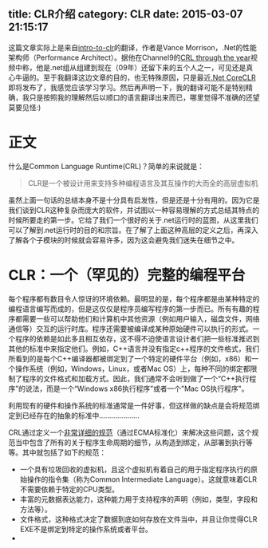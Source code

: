 title: CLR介绍
category: CLR
date: 2015-03-07 21:15:17
---

这篇文章实际上是来自[intro-to-clr](https://github.com/dotnet/coreclr/blob/master/Documentation/intro-to-clr.md)的翻译，作者是Vance Morrison，.Net的性能架构师（Performance Architect）。据他在Channel9的[CRL through the year](http://channel9.msdn.com/Shows/Going+Deep/Vance-Morrison-CLR-Through-the-Years)视频中称，他是.net组从组建到现在（09年）还留下来的五个人之一，可见还是真心牛逼的。至于我翻译这边文章的目的，也无特殊原因，只是最近[.Net CoreCLR](https://github.com/dotnet/coreclr)即将发布了，我感觉应该学习学习。然后再声明一下，我的翻译可能不是特别精确，我只是按照我的理解然后以顺口的语言翻译出来而已，哪里觉得不准确的还望莫要见怪:)  

正文
=================

什么是Common Language Runtime(CRL)？简单的来说就是：
> CLR是一个被设计用来支持多种编程语言及其互操作的大而全的高层虚拟机  

虽然上面一句话的总结本身不是十分具有启发性，但是还是十分有用的。因为它是我们谈到CLR这种复杂而庞大的软件，并试图以一种容易理解的方式总结其特点的时候所要走的第一步。它给了我们一个很好的关于.net运行时的蓝图，从这里我们可以了解到.net运行时的目的和宗旨。在了解了上面这种高层的定义之后，再深入了解各个子模块的时候就会容易许多，因为这会避免我们迷失在细节之中。  

CLR：一个（罕见的）完整的编程平台
=========
每个程序都有数目令人惊讶的环境依赖。最明显的是，每个程序都是由某种特定的编程语言编写而成的，但是这仅仅是程序员编写程序的第一步而已。所有有趣的程序都需要一些可以帮助他们和计算机中其他资源（例如用户输入，磁盘文件，网络通信等）交互的运行时库。程序还需要被编译成某种原始硬件可以执行的形式。一个程序的依赖是如此多且相互依存，这不得不迫使语言设计者们把一些标准推迟到其他的标准中来指定他们。例如，C++语言并没有指定c++程序的文件格式，我们所看到的是每个C++编译器都被绑定到了一个特定的硬件平台（例如，x86）和一个操作系统（例如，Windows，Linux，或者Mac OS）上，每种不同的绑定都限制了程序的文件格式和加载方式。因此，我们通常不会听到做了一个“C++执行程序”的说法，而是一个“Windows x86执行程序”或者一个"Mac OS执行程序"。  

利用现有的硬件和操作系统的标准通常是一件好事，但这样做的缺点是会将规范绑定到已经存在的抽象的标准中....................

CRL通过定义一个[非常详细的规范](http://www.ecma-international.org/publications/standards/Ecma-335.htm)（通过ECMA标准化）来解决这些问题，这个规范当中包含了所有的关于程序生命周期的细节，从构造到绑定，从部署到执行等等。其中就包括了如下的规范：  
* 一个具有垃圾回收的虚拟机，且这个虚拟机有着自己的用于指定程序执行的原始操作的指令集（称为Common Intermediate Language）。这就意味着CLR不需要依赖于特定的CPU类型。
* 丰富的元数据表达能力，这种能力用于支持程序的声明（例如，类型，字段和方法等）。
* 文件格式，这种格式决定了数据到底如何存放在文件当中，并且让你觉得CLR EXE不是绑定到特定的操作系统或者平台。
* 